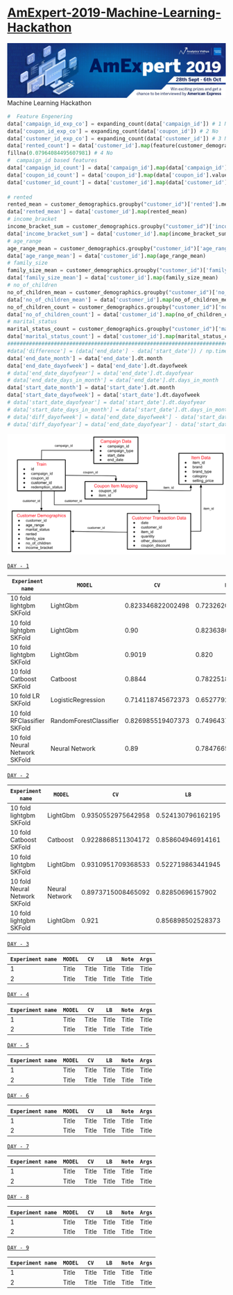 # [AmExpert-2019-Machine-Learning-Hackathon](https://datahack.analyticsvidhya.com/contest/amexpert-2019-machine-learning-hackathon)
![](./img.png)
 Machine Learning Hackathon
 
  ```python
 #  Feature Engenering
data['campaign_id_exp_co'] = expanding_count(data['campaign_id']) # 1 No
data['coupon_id_exp_co'] = expanding_count(data['coupon_id']) # 2 No
data['customer_id_exp_co'] = expanding_count(data['customer_id']) # 3 No
data['rented_count'] = data['customer_id'].map(feature(customer_demographics, 'customer_id','rented','sum')).\
fillna(0.07964084495607981) # 4 No
#  campaign_id based features
data['campaign_id_count'] = data['campaign_id'].map(data['campaign_id'].value_counts()) #  No
data['coupon_id_count'] = data['coupon_id'].map(data['coupon_id'].value_counts())#  No
data['customer_id_count'] = data['customer_id'].map(data['customer_id'].value_counts())#  No

# rented
rented_mean = customer_demographics.groupby("customer_id")['rented'].mean().to_dict()
data['rented_mean'] = data['customer_id'].map(rented_mean)
# income_bracket
income_bracket_sum = customer_demographics.groupby("customer_id")['income_bracket'].sum().to_dict()
data['income_bracket_sum'] = data['customer_id'].map(income_bracket_sum)
# age_range
age_range_mean = customer_demographics.groupby("customer_id")['age_range'].mean().to_dict()
data['age_range_mean'] = data['customer_id'].map(age_range_mean)
# family_size
family_size_mean = customer_demographics.groupby("customer_id")['family_size'].mean().to_dict()
data['family_size_mean'] = data['customer_id'].map(family_size_mean)
# no_of_children
no_of_children_mean = customer_demographics.groupby("customer_id")['no_of_children'].mean().to_dict()
data['no_of_children_mean'] = data['customer_id'].map(no_of_children_mean)
no_of_children_count = customer_demographics.groupby("customer_id")['no_of_children'].count().to_dict()
data['no_of_children_count'] = data['customer_id'].map(no_of_children_count)
# marital_status
marital_status_count = customer_demographics.groupby("customer_id")['marital_status'].count().to_dict()
data['marital_status_count'] = data['customer_id'].map(marital_status_count)
#############################################################################
#data['difference'] = (data['end_date'] - data['start_date']) / np.timedelta64(1, 'D')
data['end_date_month'] = data['end_date'].dt.month
data['end_date_dayofweek'] = data['end_date'].dt.dayofweek 
# data['end_date_dayofyear'] = data['end_date'].dt.dayofyear 
# data['end_date_days_in_month'] = data['end_date'].dt.days_in_month 
data['start_date_month'] = data['start_date'].dt.month
data['start_date_dayofweek'] = data['start_date'].dt.dayofweek 
# data['start_date_dayofyear'] = data['start_date'].dt.dayofyear 
# data['start_date_days_in_month'] = data['start_date'].dt.days_in_month 
# data['diff_dayofweek'] = data['end_date_dayofweek'] - data['start_date_dayofweek']
# data['diff_dayofyear'] = data['end_date_dayofyear'] - data['start_date_dayofyear']
 ```
 ![](./dis.png) 
 
 [`DAY - 1`](./Day-1)
 

 
| `Experiment name`  | `MODEL`  | `CV`  | `LB` |`script`|
| ----------- | ----------- |----------- |----------- |----------- |
| 10 fold lightgbm SKFold|LightGbm|0.823346822002498|0.723262091750793|[script](./Day-1/day_1_sub_1.py)|
| 10 fold lightgbm SKFold|LightGbm|0.90|0.823638085449945|[script](./Day-1/day-1-script-02.py)       |
| 10 fold lightgbm SKFold|LightGbm|0.9019|0.820|[script](./Day-1/day-1-script-03.py)       |
| 10 fold Catboost SKFold|Catboost|0.8844|0.782251894526244|[script](./Day-1/day-1-script-04.py)       |
| 10 fold LR SKFold |LogisticRegression|0.714118745672373|0.652779212300426 |[script](./Day-1/day-1-script-05.py)|
| 10 fold RFClassifier SKFold |RandomForestClassifier|0.826985519407373|0.749643707078551|[script](./Day-1/day-1-script-06.py)|
| 10 fold Neural Network SKFold|Neural Network|0.89|0.784766559598147 |[script](./Day-1/day-1-script-07.py)|


[`DAY - 2`](./Day-2)
 
| `Experiment name`  | `MODEL`  | `CV`  | `LB` |`script`|
| ----------- | ----------- |----------- |----------- |----------- |
| 10 fold lightgbm SKFold       |LightGbm       |0.9350552975642958       |0.524130796162195 |[script](./Day-2/day-2-script-01.py)|
| 10 fold Catboost SKFold       |Catboost       |0.9228868511304172        |0.858604946914161   |[script](./Day-2/day-2-script-02.py)|
| 10 fold lightgbm SKFold       |LightGbm       |0.9310951709368533       |0.522719863441945 |[script](./Day-2/day-2-script-01-1.py)|
| 10 fold Neural Network SKFold|Neural Network|0.8973715008465092|0.82850696157902 |[script](./Day-2/day-2-script-05.py)|
| 10 fold lightgbm SKFold       |LightGbm       |0.921       |0.856898502528373 |[script](./Day-2/day-2-script-01-2.py)|


 [`DAY - 3`](./Day-3)
  

| `Experiment name`  | `MODEL`  | `CV`  | `LB` |`Note`|`Args`|
| ----------- | ----------- |----------- |----------- |----------- |----------- |
| 1      | Title       |Title       |Title       |Title       |Title       |
| 2      | Title       |Title       |Title       |Title       |Title       |


 [`DAY - 4`](./Day-4)
  

| `Experiment name`  | `MODEL`  | `CV`  | `LB` |`Note`|`Args`|
| ----------- | ----------- |----------- |----------- |----------- |----------- |
| 1      | Title       |Title       |Title       |Title       |Title       |
| 2      | Title       |Title       |Title       |Title       |Title       |


 [`DAY - 5`](./Day-5)
  

| `Experiment name`  | `MODEL`  | `CV`  | `LB` |`Note`|`Args`|
| ----------- | ----------- |----------- |----------- |----------- |----------- |
| 1      | Title       |Title       |Title       |Title       |Title       |
| 2      | Title       |Title       |Title       |Title       |Title       |


 [`DAY - 6`](./Day-6)
  

| `Experiment name`  | `MODEL`  | `CV`  | `LB` |`Note`|`Args`|
| ----------- | ----------- |----------- |----------- |----------- |----------- |
| 1      | Title       |Title       |Title       |Title       |Title       |
| 2      | Title       |Title       |Title       |Title       |Title       |


 [`DAY - 7`](./Day-7)
  

| `Experiment name`  | `MODEL`  | `CV`  | `LB` |`Note`|`Args`|
| ----------- | ----------- |----------- |----------- |----------- |----------- |
| 1      | Title       |Title       |Title       |Title       |Title       |
| 2      | Title       |Title       |Title       |Title       |Title       |


 [`DAY - 8`](./Day-8)
  

| `Experiment name`  | `MODEL`  | `CV`  | `LB` |`Note`|`Args`|
| ----------- | ----------- |----------- |----------- |----------- |----------- |
| 1      | Title       |Title       |Title       |Title       |Title       |
| 2      | Title       |Title       |Title       |Title       |Title       |


 [`DAY - 9`](./Day-9)
  

| `Experiment name`  | `MODEL`  | `CV`  | `LB` |`Note`|`Args`|
| ----------- | ----------- |----------- |----------- |----------- |----------- |
| 1      | Title       |Title       |Title       |Title       |Title       |
| 2      | Title       |Title       |Title       |Title       |Title       |
